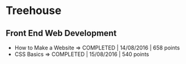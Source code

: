 # Treehouse

## Front End Web Development
- How to Make a Website => COMPLETED | 14/08/2016 | 658 points
- CSS Basics => COMPLETED | 15/08/2016 | 540 points
